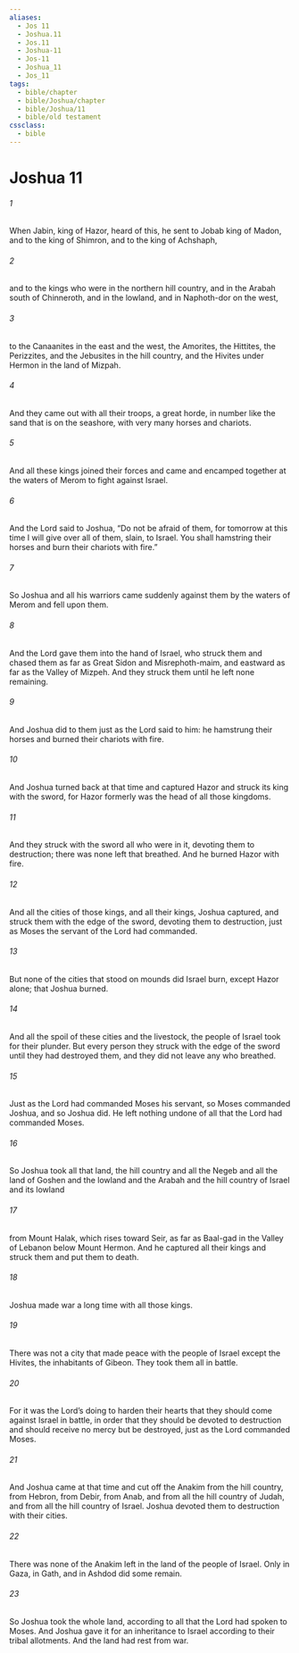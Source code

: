 ```yaml
---
aliases:
  - Jos 11
  - Joshua.11
  - Jos.11
  - Joshua-11
  - Jos-11
  - Joshua_11
  - Jos_11
tags:
  - bible/chapter
  - bible/Joshua/chapter
  - bible/Joshua/11
  - bible/old testament
cssclass:
  - bible
---
```


# Joshua 11

###### 1
When Jabin, king of Hazor, heard of this, he sent to Jobab king of Madon, and to the king of Shimron, and to the king of Achshaph,
###### 2
and to the kings who were in the northern hill country, and in the Arabah south of Chinneroth, and in the lowland, and in Naphoth-dor on the west,
###### 3
to the Canaanites in the east and the west, the Amorites, the Hittites, the Perizzites, and the Jebusites in the hill country, and the Hivites under Hermon in the land of Mizpah.
###### 4
And they came out with all their troops, a great horde, in number like the sand that is on the seashore, with very many horses and chariots.
###### 5
And all these kings joined their forces and came and encamped together at the waters of Merom to fight against Israel.
###### 6
And the Lord said to Joshua, “Do not be afraid of them, for tomorrow at this time I will give over all of them, slain, to Israel. You shall hamstring their horses and burn their chariots with fire.”
###### 7
So Joshua and all his warriors came suddenly against them by the waters of Merom and fell upon them.
###### 8
And the Lord gave them into the hand of Israel, who struck them and chased them as far as Great Sidon and Misrephoth-maim, and eastward as far as the Valley of Mizpeh. And they struck them until he left none remaining.
###### 9
And Joshua did to them just as the Lord said to him: he hamstrung their horses and burned their chariots with fire.
###### 10
And Joshua turned back at that time and captured Hazor and struck its king with the sword, for Hazor formerly was the head of all those kingdoms.
###### 11
And they struck with the sword all who were in it, devoting them to destruction;  there was none left that breathed. And he burned Hazor with fire.
###### 12
And all the cities of those kings, and all their kings, Joshua captured, and struck them with the edge of the sword, devoting them to destruction, just as Moses the servant of the Lord had commanded.
###### 13
But none of the cities that stood on mounds did Israel burn, except Hazor alone; that Joshua burned.
###### 14
And all the spoil of these cities and the livestock, the people of Israel took for their plunder. But every person they struck with the edge of the sword until they had destroyed them, and they did not leave any who breathed.
###### 15
Just as the Lord had commanded Moses his servant, so Moses commanded Joshua, and so Joshua did. He left nothing undone of all that the Lord had commanded Moses.
###### 16
So Joshua took all that land, the hill country and all the Negeb and all the land of Goshen and the lowland and the Arabah and the hill country of Israel and its lowland
###### 17
from Mount Halak, which rises toward Seir, as far as Baal-gad in the Valley of Lebanon below Mount Hermon. And he captured all their kings and struck them and put them to death.
###### 18
Joshua made war a long time with all those kings.
###### 19
There was not a city that made peace with the people of Israel except the Hivites, the inhabitants of Gibeon. They took them all in battle.
###### 20
For it was the Lord’s doing to harden their hearts that they should come against Israel in battle, in order that they should be devoted to destruction and should receive no mercy but be destroyed, just as the Lord commanded Moses.
###### 21
And Joshua came at that time and cut off the Anakim from the hill country, from Hebron, from Debir, from Anab, and from all the hill country of Judah, and from all the hill country of Israel. Joshua devoted them to destruction with their cities.
###### 22
There was none of the Anakim left in the land of the people of Israel. Only in Gaza, in Gath, and in Ashdod did some remain.
###### 23
So Joshua took the whole land, according to all that the Lord had spoken to Moses. And Joshua gave it for an inheritance to Israel according to their tribal allotments. And the land had rest from war.


